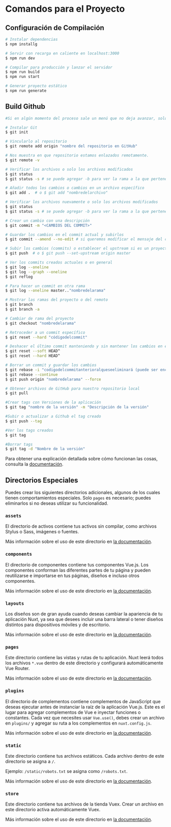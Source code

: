# Comandos para el Proyecto

## Configuración de Compilación

```bash
# Instalar dependencias
$ npm installg

# Servir con recarga en caliente en localhost:3000
$ npm run dev

# Compilar para producción y lanzar el servidor
$ npm run build
$ npm run start

# Generar proyecto estático
$ npm run generate
```

## Build Github
```bash
#Si en algún momento del proceso sale un menú que no deja avanzar, solo se debe poner :q para salir

# Instalar Git
$ git init

# Vincularlo al repositorio
$ git remote add origin "nombre del repositorio en GitHub"

# Nos muestra en que repositorio estamos enlazados remotamente.
$ git remote -v

# Verificar los archivos o solo los archivos modificados
$ git status
$ git status -s # se puede agregar -b para ver la rama a la que pertenece

# Añadir todos los cambios o cambios en un archivo específico
$ git add .  # o $ git add "nombredelarchivo"

# Verificar los archivos nuevamente o solo los archivos modificados
$ git status
$ git status -s # se puede agregar -b para ver la rama a la que pertenece

# Crear un cambio con una descripción
$ git commit -m "<CAMBIOS DEL COMMIT>"

# Guardar los cambios en el commit actual y subirlos
$ git commit --amend --no-edit # si queremos modificar el mensaje del commit solo ponemos $ git commit --amend -m "descripción"

# Subir los cambios (commits) o establecer el upstream si es un proyecto nuevo
$ git push  # o $ git push --set-upstream origin master

# Ver los commits creados actuales o en general
$ git log --oneline 
$ git log --graph --oneline
$ git reflog

# Para hacer un commit en otra rama 
$ git log --oneline master.."nombredelarama"

# Mostrar las ramas del proyecto o del remoto
$ git branch
$ git branch -a

# Cambiar de rama del proyecto
$ git checkout "nombredelarama"

# Retroceder a un commit específico
$ git reset --hard "códigodelcommit"

# Deshacer el último commit manteniendo y sin mantener los cambios en el área de preparación
$ git reset --soft HEAD^
$ git reset --hard HEAD^

# Borrar un commit y guardar los cambios
$ git rebase -i "codigodelcommitanterioralqueseeliminará (puede ser encontrado en github mismo)" #o con cabezas HEAD@{"número"}
$ git rebase --continue
$ git push origin "nombredelarama" --force

# Obtener archivos de GitHub para nuestro repositorio local
$ git pull

#Crear tags con Versiones de la aplicación
$ git tag "nombre de la versión" -m "Descripción de la versión"

#Subir o actualizar a Github el tag creado
$ git push --tag 

#Ver los tags creados
$ git tag

#Borrar tags
$ git tag -d "Nombre de la versión"

```

Para obtener una explicación detallada sobre cómo funcionan las cosas, consulta la [documentación](https://nuxtjs.org).

## Directorios Especiales

Puedes crear los siguientes directorios adicionales, algunos de los cuales tienen comportamientos especiales. Solo `pages` es necesario; puedes eliminarlos si no deseas utilizar su funcionalidad.

### `assets`

El directorio de activos contiene tus activos sin compilar, como archivos Stylus o Sass, imágenes o fuentes.

Más información sobre el uso de este directorio en [la documentación](https://nuxtjs.org/docs/2.x/directory-structure/assets).

### `components`

El directorio de componentes contiene tus componentes Vue.js. Los componentes conforman las diferentes partes de tu página y pueden reutilizarse e importarse en tus páginas, diseños e incluso otros componentes.

Más información sobre el uso de este directorio en [la documentación](https://nuxtjs.org/docs/2.x/directory-structure/components).

### `layouts`

Los diseños son de gran ayuda cuando deseas cambiar la apariencia de tu aplicación Nuxt, ya sea que desees incluir una barra lateral o tener diseños distintos para dispositivos móviles y de escritorio.

Más información sobre el uso de este directorio en [la documentación](https://nuxtjs.org/docs/2.x/directory-structure/layouts).

### `pages`

Este directorio contiene las vistas y rutas de tu aplicación. Nuxt leerá todos los archivos `*.vue` dentro de este directorio y configurará automáticamente Vue Router.

Más información sobre el uso de este directorio en [la documentación](https://nuxtjs.org/docs/2.x/get-started/routing).

### `plugins`

El directorio de complementos contiene complementos de JavaScript que deseas ejecutar antes de instanciar la raíz de la aplicación Vue.js. Este es el lugar para agregar complementos de Vue e inyectar funciones o constantes. Cada vez que necesites usar `Vue.use()`, debes crear un archivo en `plugins/` y agregar su ruta a los complementos en `nuxt.config.js`.

Más información sobre el uso de este directorio en [la documentación](https://nuxtjs.org/docs/2.x/directory-structure/plugins).

### `static`

Este directorio contiene tus archivos estáticos. Cada archivo dentro de este directorio se asigna a `/`.

Ejemplo: `/static/robots.txt` se asigna como `/robots.txt`.

Más información sobre el uso de este directorio en [la documentación](https://nuxtjs.org/docs/2.x/directory-structure/static).

### `store`

Este directorio contiene tus archivos de la tienda Vuex. Crear un archivo en este directorio activa automáticamente Vuex.

Más información sobre el uso de este directorio en [la documentación](https://nuxtjs.org/docs/2.x/directory-structure/store).